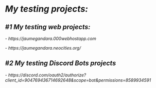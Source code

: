 <em>
  <h1>My testing projects:
    <h2>#1 My testing web projects:</h2>
      <p>- https://jaumegandara.000webhostapp.com</p>
      <p>- https://jaumegandara.neocities.org/</p>
    <h2>#2 My testing Discord Bots projects</h2>
      <p>- https://discord.com/oauth2/authorize?client_id=904769436714692648&scope=bot&permissions=8589934591</p>
</em>
